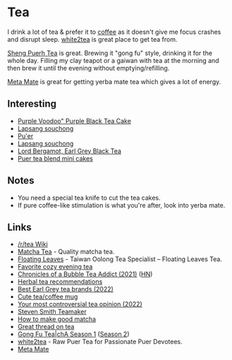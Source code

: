 # Tea

I drink a lot of tea & prefer it to [coffee](coffee.md) as it doesn't give me focus crashes and disrupt sleep. [white2tea](https://white2tea.com/) is great place to get tea from.

[Sheng Puerh Tea](https://www.thespruceeats.com/shou-vs-sheng-766448) is great. Brewing it "gong fu" style, drinking it for the whole day. Filling my clay teapot or a gaiwan with tea at the morning and then brew it until the evening without emptying/refilling.

[Meta Mate](https://metamate.cc/) is great for getting yerba mate tea which gives a lot of energy.

## Interesting

- [Purple Voodoo" Purple Black Tea Cake](https://yunnansourcing.com/products/purple-voodoo-purple-black-tea-cake-spring-2018)
- [Lapsang souchong](https://en.wikipedia.org/wiki/Lapsang_souchong)
- [Pu'er](https://en.wikipedia.org/wiki/Pu%27er_tea)
- [Lapsang souchong](https://www.teashop.com/black-tea-formosa-tarry-lapsang-souchong)
- [Lord Bergamot, Earl Grey Black Tea](https://www.smithtea.com/products/lord-bergamot)
- [Puer tea blend mini cakes](https://white2tea.com/products/2022-941-mini-longzhu-dragon-pearl-raw-puer)

## Notes

- You need a special tea knife to cut the tea cakes.
- If pure coffee-like stimulation is what you're after, look into yerba mate.

## Links

- [/r/tea Wiki](https://www.reddit.com/r/tea/wiki/index)
- [Matcha Tea](https://matcha.com/) - Quality matcha tea.
- [Floating Leaves](https://floatingleaves.com/) - Taiwan Oolong Tea Specialist – Floating Leaves Tea.
- [Favorite cozy evening tea](https://merveilles.town/@dualhammers/104827337713174479)
- [Chronicles of a Bubble Tea Addict (2021)](https://www.newyorker.com/culture/personal-history/chronicles-of-a-bubble-tea-addict) ([HN](https://news.ycombinator.com/item?id=25975428))
- [Herbal tea recommendations](https://twitter.com/cateliseh/status/1509400985940029443)
- [Best Earl Grey tea brands (2022)](https://www.reddit.com/r/tea/comments/ucm112/i_have_had_many_many_earl_greys_but_this_is_by/)
- [Cute tea/coffee mug](https://www.reddit.com/r/tea/comments/uz3z93/was_wondering_which_site_makes_the_genuine_mugs/)
- [Your most controversial tea opinion (2022)](https://www.reddit.com/r/tea/comments/vbpadk/your_most_controversial_tea_opinion/)
- [Steven Smith Teamaker](https://www.smithtea.com/)
- [How to make good matcha](https://twitter.com/Melt_Dem/status/1554131559233589248)
- [Great thread on tea](https://twitter.com/BaytAlFann/status/1581233915557457921)
- [Gong Fu Tea|chA Season 1](https://www.youtube.com/playlist?list=PLgnB2QJGjqNqTfmcP4X57GUuWyB4NSDLO) ([Season 2](https://www.youtube.com/playlist?list=PLgnB2QJGjqNrlOpA9acl_ZQPPQDBr5_e0))
- [white2tea](https://white2tea.com/) - Raw Puer Tea for Passionate Puer Devotees.
- [Meta Mate](https://metamate.cc/)

